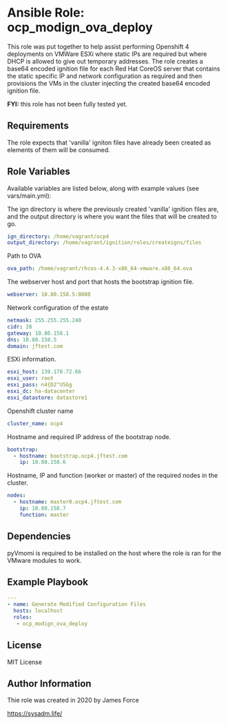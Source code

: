 Ansible Role: ocp_modign_ova_deploy
=========

This role was put together to help assist performing Openshift 4 deployments on VMWare ESXi where static IPs are required but where DHCP is allowed to give out temporary addresses. The role creates a base64 encoded ignition file for each Red Hat CoreOS server that contains the static specific IP and network configuration as required and then provisions the VMs in the cluster injecting the created base64 encoded ignition file. 

**FYI:** this role has not been fully tested yet.

Requirements
------------

The role expects that 'vanilla' igniton files have already been created as elements of them will be consumed. 

Role Variables
--------------

Available variables are listed below, along with example values (see vars/main.yml):

The ign directory is where the previously created 'vanilla' ignition files are, and the output directory is where you want the files that will be created to go. 
```yaml
ign_directory: /home/vagrant/ocp4
output_directory: /home/vagrant/ignition/roles/createigns/files 
``` 

Path to OVA
```yaml
ova_path: /home/vagrant/rhcos-4.4.3-x86_64-vmware.x86_64.ova 
```

The webserver host and port that hosts the bootstrap ignition file.
```yaml
webserver: 10.80.158.5:8080
``` 

Network configuration of the estate
```yaml
netmask: 255.255.255.240
cidr: 28
gateway: 10.80.158.1
dns: 10.80.158.5
domain: jftest.com
```

ESXi information.
```yaml
esxi_host: 139.178.72.66
esxi_user: root
esxi_pass: n4{D2^U5Gg
esxi_dc: ha-datacenter
esxi_datastore: datastore1
```

Openshift cluster name
```yaml
cluster_name: ocp4
```

Hostname and required IP address of the bootstrap node.
```yaml
bootstrap:
  - hostname: bootstrap.ocp4.jftest.com
    ip: 10.80.158.6
```

Hostname, IP and function (worker or master) of the required nodes in the cluster.
```yaml
nodes: 
  - hostname: master0.ocp4.jftest.com
    ip: 10.80.158.7
    function: master
```

Dependencies
------------

pyVmomi is required to be installed on the host where the role is ran for the VMware modules to work.

Example Playbook
----------------

```yaml
---
- name: Generate Modified Configuration Files 
  hosts: localhost
  roles: 
   - ocp_modign_ova_deploy
```

License
-------

MIT License

Author Information
------------------

Thie role was created in 2020 by James Force

https://sysadm.life/
